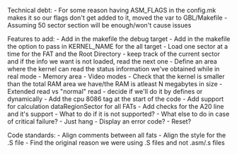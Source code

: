 Technical debt:
    - For some reason having ASM_FLAGS in the config.mk makes it so our flags don't get added to it, moved the var to GBL/Makefile
    - Assuming 50 sector section will be enough/won't cause issues

Features to add:
    - Add in the makefile the debug target
    - Add in the makefile the option to pass in KERNEL_NAME for the all target
    - Load one sector at a time for the FAT and the Root Directory
        - keep track of the current sector and if the info we want is not loaded, read the next one
    - Define an area where the kernel can read the status information we've obtained while in real mode
        - Memory area
        - Video modes
    - Check that the kernel is smaller than the total RAM area we have/the RAM is atleast N megabytes in size
    - Extended read vs "normal" read
        - decide if we'll do it by defines or dynamically
    - Add the cpu 8086 tag at the start of the code
    - Add support for calculation dataRegionSector for all FATs
    - Add checks for the A20 line and it's support
        - What to do if it is not supported?
    - What else to do in case of critical failure?
        - Just hang
        - Display an error code?
        - Reset?

Code standards:
    - Align comments between all fats
    - Align the style for the .S file
    - Find the original reason we were using .S files and not .asm/.s files
